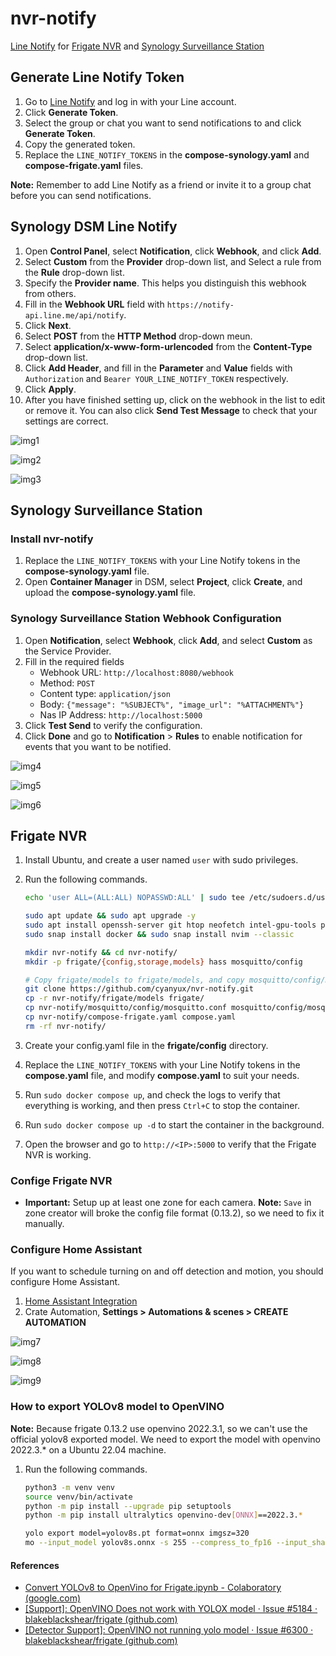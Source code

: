 # nvr-notify

[Line Notify](https://notify-bot.line.me/) for [Frigate NVR](https://github.com/blakeblackshear/frigate) and [Synology Surveillance Station](https://www.synology.com/en-global/surveillance)

## Generate Line Notify Token

1. Go to [Line Notify](https://notify-bot.line.me/my/) and log in with your Line account.
2. Click **Generate Token**.
3. Select the group or chat you want to send notifications to and click **Generate Token**.
4. Copy the generated token.
5. Replace the `LINE_NOTIFY_TOKENS` in the **compose-synology.yaml** and **compose-frigate.yaml** files.

**Note:** Remember to add Line Notify as a friend or invite it to a group chat before you can send notifications.

## Synology DSM Line Notify

1. Open **Control Panel**, select **Notification**, click **Webhook**, and click **Add**.
2. Select **Custom** from the **Provider** drop-down list, and Select a rule from the **Rule** drop-down list.
3. Specify the **Provider name**. This helps you distinguish this webhook from others.
4. Fill in the **Webhook URL** field with `https://notify-api.line.me/api/notify`.
5. Click **Next**.
6. Select **POST** from the **HTTP Method** drop-down meun.
7. Select **application/x-www-form-urlencoded** from the **Content-Type** drop-down list.
8. Click **Add Header**, and fill in the **Parameter** and **Value** fields with `Authorization` and `Bearer YOUR_LINE_NOTIFY_TOKEN` respectively.
9. Click **Apply**.
10. After you have finished setting up, click on the webhook in the list to edit or remove it. You can also click **Send Test Message** to check that your settings are correct.

![img1](docs/img/img1.png)

![img2](docs/img/img2.png)

![img3](docs/img/img3.png)
## Synology Surveillance Station

### Install nvr-notify

1. Replace the `LINE_NOTIFY_TOKENS` with your Line Notify tokens in the **compose-synology.yaml** file.
2. Open **Container Manager** in DSM, select **Project**, click **Create**, and upload the **compose-synology.yaml** file.

### Synology Surveillance Station Webhook Configuration

1. Open **Notification**, select **Webhook**, click **Add**, and select **Custom** as the Service Provider.
2. Fill in the required fields
    - Webhook URL: `http://localhost:8080/webhook`
    - Method: `POST`
    - Content type: `application/json`
    - Body: `{"message": "%SUBJECT%", "image_url": "%ATTACHMENT%"}`
    - Nas IP Address: `http://localhost:5000`
3. Click **Test Send** to verify the configuration.
4. Click **Done** and go to **Notification** > **Rules** to enable notification for events that you want to be notified. 

![img4](docs/img/img4.png)

![img5](docs/img/img5.png)

![img6](docs/img/img6.png)

## Frigate NVR

1. Install Ubuntu, and create a user named `user` with sudo privileges.
2. Run the following commands.

	```bash
	echo 'user ALL=(ALL:ALL) NOPASSWD:ALL' | sudo tee /etc/sudoers.d/user # Replace user with your username
	
	sudo apt update && sudo apt upgrade -y
	sudo apt install openssh-server git htop neofetch intel-gpu-tools python3-venv -y
	sudo snap install docker && sudo snap install nvim --classic
	
	mkdir nvr-notify && cd nvr-notify/
	mkdir -p frigate/{config,storage,models} hass mosquitto/config

	# Copy frigate/models to frigate/models, and copy mosquitto/config/mosquitto.conf to mosquitto/config/mosquitto.conf, and copy compose-frigate.yaml to compose.yaml
	git clone https://github.com/cyanyux/nvr-notify.git
	cp -r nvr-notify/frigate/models frigate/
	cp nvr-notify/mosquitto/config/mosquitto.conf mosquitto/config/mosquitto.conf
	cp nvr-notify/compose-frigate.yaml compose.yaml
	rm -rf nvr-notify/
	```

3. Create your config.yaml file in the **frigate/config** directory.
4. Replace the `LINE_NOTIFY_TOKENS` with your Line Notify tokens in the **compose.yaml** file, and modify **compose.yaml** to suit your needs.
5. Run `sudo docker compose up`, and check the logs to verify that everything is working, and then press `Ctrl+C` to stop the container.
6. Run `sudo docker compose up -d` to start the container in the background.
7. Open the browser and go to `http://<IP>:5000` to verify that the Frigate NVR is working.

### Confige Frigate NVR

- **Important:** Setup up at least one zone for each camera.
**Note:** `Save` in zone creator will broke the config file format (0.13.2), so we need to fix it manually.

### Configure Home Assistant

If you want to schedule turning on and off detection and motion, you should configure Home Assistant.

1. [Home Assistant Integration](https://docs.frigate.video/integrations/home-assistant)
2. Crate Automation, **Settings > Automations & scenes > CREATE AUTOMATION**

![img7](docs/img/img7.png)

![img8](docs/img/img8.png)

![img9](docs/img/img9.png)

### How to export YOLOv8 model to OpenVINO

**Note:** Because frigate 0.13.2 use openvino 2022.3.1, so we can't use the official yolov8 exported model. We need to export the model with openvino 2022.3.* on a Ubuntu 22.04 machine.

1. Run the following commands.

	```bash
	python3 -m venv venv
	source venv/bin/activate
	python -m pip install --upgrade pip setuptools
	python -m pip install ultralytics openvino-dev[ONNX]==2022.3.*

	yolo export model=yolov8s.pt format=onnx imgsz=320
	mo --input_model yolov8s.onnx -s 255 --compress_to_fp16 --input_shape [1,3,320,320]
	```

#### References

- [Convert YOLOv8 to OpenVino for Frigate.ipynb - Colaboratory (google.com)](https://colab.research.google.com/drive/1G05mESOhDdM1HpinKMJZWpI_jxNq_qIO?usp=sharing)
- [[Support]: OpenVINO Does not work with YOLOX model · Issue #5184 · blakeblackshear/frigate (github.com)](https://github.com/blakeblackshear/frigate/issues/5184#issuecomment-1449314504)
- [[Detector Support]: OpenVINO not running yolo model · Issue #6300 · blakeblackshear/frigate (github.com)](https://github.com/blakeblackshear/frigate/issues/6300)
